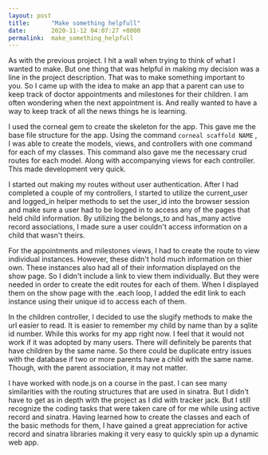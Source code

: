```yaml
---
layout: post
title:      "Make something helpfull"
date:       2020-11-12 04:07:27 +0000
permalink:  make_something_helpfull
---
```



As with the previous project. I hit a wall when trying to think of what I wanted to make. But one thing that was helpful in making my decision was a line in the project description. That was to make something important to you. So I came up with the idea to make an app that a parent can use to keep track of doctor appointments and milestones for their children. I am often wondering when the next appointment is. And really wanted to have a way to keep track of all the news things he is learning. 

I used the corneal gem to create the skeleton for the app. This gave me the base file structure for the app.  Using the command `corneal scaffold NAME` , I was able to create the models, views, and controllers with one command for each of my classes. This command also gave me the necessary crud routes for each model. Along with accompanying views for each controller. This made development very quick.

I started out making my routes without user authentication. After I had completed a couple of my controllers, I started to utilize the current_user and logged_in helper methods to set the user_id into the browser session and make sure a user had to be logged in to access any of the pages that held child information. By utilizing the belongs_to and has_many active record associations, I made sure a user couldn't access information on a child that wasn't theirs.

For the appointments and milestones views, I had to create the route to view individual instances. However, these didn't hold much information on thier own. These instances also had all of their information displayed on the show page. So I didn't include a link to view them individually. But they were needed in order to create the edit routes for each of them. When I displayed them on the show page with the .each loop, I added the edit link to each instance using their unique id to access each of them. 

In the children controller, I decided to use the slugify methods to make the url easier to read. It is easier to remember my child by name than by a sqlite id number. While this works for my app right now. I feel that it would not work if it was adopted by many users. There will definitely be parents that have children by the same name. So there could be duplicate entry issues with the database if two or more parents have a child with the same name. Though, with the parent association, it may not matter.

I have worked with node.js on a course in the past. I can see many similarities with the routing structures that are used in sinatra. But I didn't have to get as in depth with the project as I did with tracker jack. But I still recognize the coding tasks that were taken care of for me while using active record and sinatra. Having learned how to create the classes and each of the basic methods for them, I have gained a great appreciation for active record and sinatra libraries making it very easy to quickly spin up a dynamic web app. 


